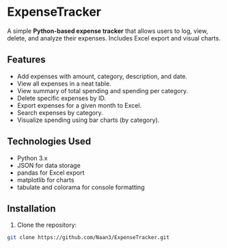# ExpenseTracker

A simple **Python-based expense tracker** that allows users to log, view, delete, and analyze their expenses. Includes Excel export and visual charts.

## Features
- Add expenses with amount, category, description, and date.
- View all expenses in a neat table.
- View summary of total spending and spending per category.
- Delete specific expenses by ID.
- Export expenses for a given month to Excel.
- Search expenses by category.
- Visualize spending using bar charts (by category).

## Technologies Used
- Python 3.x
- JSON for data storage
- pandas for Excel export
- matplotlib for charts
- tabulate and colorama for console formatting

## Installation
1. Clone the repository:
```bash
git clone https://github.com/Naan3/ExpenseTracker.git

